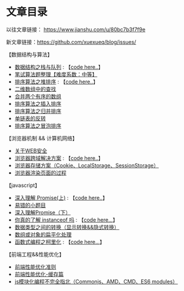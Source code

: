 # 文章目录

以往文章链接： <https://www.jianshu.com/u/80bc7b3f7f9e>

新文章链接：<https://github.com/xuexueq/blog/issues/>

【数据结构与算法】
* [数据结构之栈与队列](https://github.com/xuexueq/blog/issues/2) :  【[code here..](https://github.com/xuexueq/blog/blob/master/js/stack%26%26queue.js)】
* [笔试算法题整理【难度系数：中等】](https://github.com/xuexueq/blog/issues/10)
* [排序算法之堆排序](https://github.com/xuexueq/blog/issues/13) : 【[code here..](https://github.com/xuexueq/blog/blob/master/js/heapSort.js)】
* [二维数组中的查找](https://github.com/xuexueq/blog/issues/16)
* [合并两个有序的数组](https://github.com/xuexueq/blog/issues/17)
* [排序算法之插入排序](https://github.com/xuexueq/blog/issues/18)
* [排序算法之归并排序](https://github.com/xuexueq/blog/issues/19)
* [单链表的反转](https://github.com/xuexueq/blog/issues/22)
* [排序算法之冒泡排序](https://github.com/xuexueq/blog/issues/23)

【浏览器机制 && 计算机网络】
* [关于WEB安全](https://github.com/xuexueq/blog/issues/9)
* [浏览器跨域解决方案](https://github.com/xuexueq/blog/issues/8) : 【[code here..](https://github.com/xuexueq/blog/blob/master/js/jsonp.js)】
* [浏览器存储方案（Cookie、LocalStorage、SessionStorage）](https://github.com/xuexueq/blog/issues/5)
* [浏览器渲染页面的过程](https://github.com/xuexueq/blog/issues/12)

【javascript】
* [深入理解 Promise(上)](https://github.com/xuexueq/blog/issues/7) : 【[code here..](https://github.com/xuexueq/blog/blob/master/js/promise.js)】
* [易错的小题目](https://github.com/xuexueq/blog/issues/11)
* [深入理解Promise（下）](https://github.com/xuexueq/blog/issues/14)
* [你真的了解 instanceof 吗](https://github.com/xuexueq/blog/issues/15) : 【[code here...](https://github.com/xuexueq/blog/blob/master/js/instanceof.js)】
* [数据类型之间的转换（显示转换&&隐式转换）](https://github.com/xuexueq/blog/issues/20)
* [数组或对象的扁平化处理](https://github.com/xuexueq/blog/issues/21)
* [函数式编程之柯里化](https://github.com/xuexueq/blog/issues/24) : 【[code here...](https://github.com/xuexueq/blog/blob/master/js/curry.js)】

【前端工程&&性能优化】
* [前端性能优化准则](https://github.com/xuexueq/blog/issues/6)
* [前端性能优化-缓存篇](https://github.com/xuexueq/blog/issues/4)
* [js模块化编程不完全指北（Commonjs、AMD、CMD、ES6 modules）](https://github.com/xuexueq/blog/issues/3)
